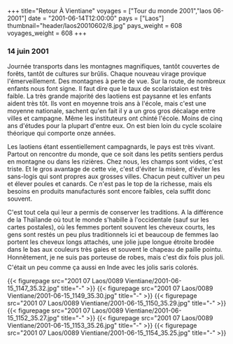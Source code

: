 +++
title="Retour À Vientiane"
voyages = ["Tour du monde 2001","laos 06-2001"]
date = "2001-06-14T12:00:00"
pays = ["Laos"]
thumbnail="header/laos20010602/8.jpg"
pays_weight = 608
voyages_weight = 608
+++
### 14 juin 2001

Journée transports dans les montagnes magnifiques, tantôt couvertes de forêts, 
tantôt de cultures sur brûlis. Chaque nouveau virage provique l'émerveillement. 
Des montagnes à perte de vue. Sur la route, de nombreux enfants nous font signe. 
Il faut dire que le taux de scolaristaion est très faible. La très grande majorité 
des laotiens est paysanne et les enfants aident très tôt. Ils vont en moyenne 
trois ans à l'école, mais c'est une moyenne nationale, sachent qu'en fait il 
y a un gros gros décalage entre villes et campagne. Même les instituteurs ont 
chinté l'école. Moins de cinq ans d'études pour la plupart d'entre eux. On est 
bien loin du cycle scolaire théorique qui comporte onze années.

Les laotiens étant essentiellement campagnards, le pays est très vivant. Partout 
on rencontre du monde, que ce soit dans les petits sentiers perdus en montagne 
ou dans les rizières. Chez nous, les champs sont vides, c'est triste. Et le 
gros avantage de cette vie, c'est d'éviter la misère, d'éviter les sans-logis 
qui sont propres aux grosses villes. Chacun peut cultiver un peu et élever poules 
et canards. Ce n'est pas le top de la richesse, mais els besoins en produits 
manufacturés sont encore faibles, cela suffit donc souvent.

C'est tout cela qui leur a permis de conserver les traditions. A la différence 
de la Thaïlande où tout le monde s'habille à l'occidentale (sauf sur les cartes 
postales), où les femmes portent souvent les cheveux courts, les gens sont restés 
un peu plus traditionnels ici et beaucoup de femmes lao portent les cheveux 
longs attachés, une jolie jupe longue étroite brodée dans le bas aux couleurs 
très gaies et souvent le chapeau de paille pointu. Honnêtement, je ne suis pas 
porteuse de robes, mais c'est dix fois plus joli. C'était un peu comme ça 
aussi en Inde avec les jolis saris colorés.


<div id="TOTO">{{< figurepage src="2001 07 Laos/0089 Vientiane/2001-06-15_1147_35.32.jpg" title="-"  >}}
{{< figurepage src="2001 07 Laos/0089 Vientiane/2001-06-15_1149_35.30.jpg" title="-"  >}}
{{< figurepage src="2001 07 Laos/0089 Vientiane/2001-06-15_1150_35.29.jpg" title="-"  >}}
{{< figurepage src="2001 07 Laos/0089 Vientiane/2001-06-15_1152_35.27.jpg" title="-"  >}}
{{< figurepage src="2001 07 Laos/0089 Vientiane/2001-06-15_1153_35.26.jpg" title="-"  >}}
{{< figurepage src="2001 07 Laos/0089 Vientiane/2001-06-15_1154_35.25.jpg" title="-"  >}}
</DIV>

